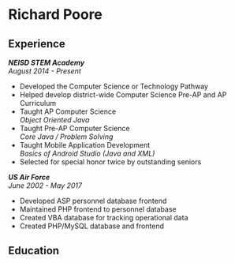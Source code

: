 # Richard Poore

## Experience
 **_NEISD STEM Academy_**  
 *August 2014 - Present*
 + Developed the Computer Science or Technology Pathway
 + Helped develop district-wide Computer Science Pre-AP and AP Curriculum
 + Taught AP Computer Science  
 *Object Oriented Java*
 + Taught Pre-AP Computer Science  
 *Core Java / Problem Solving*
 + Taught Mobile Application Development  
 *Basics of Android Studio (Java and XML)*
 + Selected for special honor twice by outstanding seniors

 **_US Air Force_**  
 *June 2002 - May 2017*
 + Developed ASP personnel database frontend 
 + Maintained PHP frontend to personnel database
 + Created VBA database for tracking operational data
 + Created PHP/MySQL database and frontend
 
## Education
